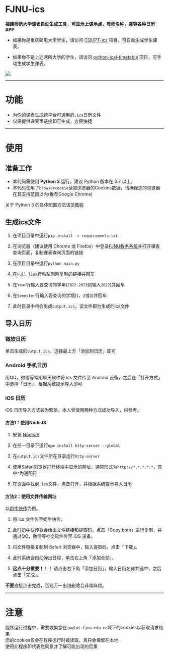 # FJNU-ics

**福建师范大学课表自动生成工具，可显示上课地点，教师名称，兼容各种日历APP**

- 如果你是重庆邮电大学学生，请访问 [CQUPT-ics](https://github.com/qwqVictor/CQUPT-ics) 项目，可自动生成学生课表。

- 如果你不是上述两所大学的学生，请访问 [python-ical-timetable](https://github.com/junyilou/python-ical-timetable) 项目，可手动生成学生课表。

![](https://dd-static.jd.com/ddimg/jfs/t1/120873/30/29967/39374/6331b2f2E72670d83/360f0e76dccc634d.png)


-------------------

# 功能

- 为你的课表生成跨平台可通用的`.ics`日历文件
- 仅需提供课表页链接即可生成，方便快捷

--------------------

# 使用

## 准备工作

- 本代码需使用 **Python 3** 运行，建议 Python 版本在 3.7 以上。
- 本代码使用了`browsercookie`读取浏览器的Cookies数据，请确保您的浏览器在其支持范围以内(推荐Google Chrome)

关于 Python 3 的具体配置方法请见[教程]()

## 生成ics文件

1. 在项目目录中运行`pip install -r requirements.txt`

2. 在浏览器（建议使用 Chrome 或 Firefox）中登录[FJNU教务系统](https://jwglxt.fjnu.edu.cn/jwglxt/xtgl/login_slogin.html)并打开课表查询页面，复制课表查询页面的链接

3. 在项目目录中运行`python main.py`

4. 在`Full link`行粘贴刚刚复制的链接并回车

5. 在`Year`行输入要查询的学年(`2022-2023`则输入`2022`)并回车

6. 在`Semester`行输入要查询的学期(`1`、`2`或`3`)并回车

7. 此时目录中将会生成`output.ics`，该文件即为生成的ics文件

## 导入日历

### 微软日历

单击生成的`output.ics`，选择最上方「添加到日历」即可

### Android 手机日历

用QQ，微信等常用聊天软件将 ics 文件传至 Android 设备，之后在「打开方式」中选择「日历」，根据系统提示导入即可

### iOS 日历

iOS 日历导入方式较为繁琐，本人曾使用两种方式成功导入，供参考。

#### 方法1：使用NodeJS

1. 安装 [NodeJS](https://nodejs.org)

2. 在任一目录下运行`npm install http-server --global`

3. 在`output.ics`文件所在目录运行`http-server`

4. 使用Safari浏览器打开终端中显示的网址，通常形式为`http://*.*.*.*:*`，其中`*`为通配符

5. 在页面中找到`.ics`文件，点击打开，并根据系统提示导入日历

#### 方法2：使用文件传输网址

以[奶牛快传](https://cowtransfer.com/)为例。

1. 将 ics 文件传至奶牛快传。

2. 此时奶牛快传将会给出文件链接和提取码，点击「Copy both」进行复制，并通过QQ，微信等社交软件传至 iOS 设备。

3. 将文件链接复制到 Safari 浏览器中，输入提取码，点击「下载」。

4. 此时系统会自动弹出日程，单击右上角「添加全部」。

5. **这点十分重要！！！** 请点击右下角「添加日历」，输入日历名称并选中，之后点击「完成」。

**不要**直接点击完成，否则万一出错删除会非常麻烦。

------------------------------

# 注意

程序运行过程中，需要收集您在`jwglxt.fjnu.edu.cn`域下的cookies以获取请求结果  
您的cookies仅会在程序运行时被读取，且只会保留在本地  
使用此程序即代表您同意并了解可能出现的后果  



